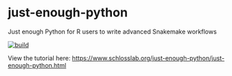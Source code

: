 # just-enough-python

Just enough Python for R users to write advanced Snakemake workflows

[![build](https://github.com/SchlossLab/just-enough-python/actions/workflows/build.yml/badge.svg)](https://github.com/SchlossLab/just-enough-python/actions/workflows/build.yml)

View the tutorial here: https://www.schlosslab.org/just-enough-python/just-enough-python.html